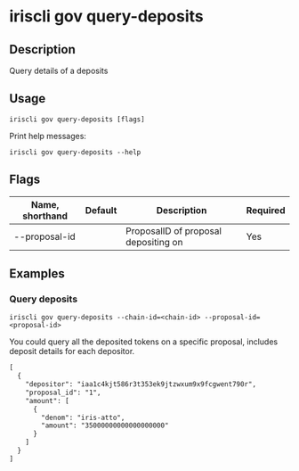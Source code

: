 # iriscli gov query-deposits

## Description

Query details of a deposits

## Usage

```
iriscli gov query-deposits [flags]
```

Print help messages:

```
iriscli gov query-deposits --help
```
## Flags

| Name, shorthand | Default                    | Description                                                                                                                                          | Required |
| --------------- | -------------------------- | ---------------------------------------------------------------------------------------------------------------------------------------------------- | -------- |
| --proposal-id   |                            | ProposalID of proposal depositing on                                                                                                        | Yes      |


## Examples

### Query deposits

```shell
iriscli gov query-deposits --chain-id=<chain-id> --proposal-id=<proposal-id>
```

You could query all the deposited tokens on a specific proposal, includes deposit details for each depositor.

```txt
[
  {
    "depositor": "iaa1c4kjt586r3t353ek9jtzwxum9x9fcgwent790r",
    "proposal_id": "1",
    "amount": [
      {
        "denom": "iris-atto",
        "amount": "35000000000000000000"
      }
    ]
  }
]
```
